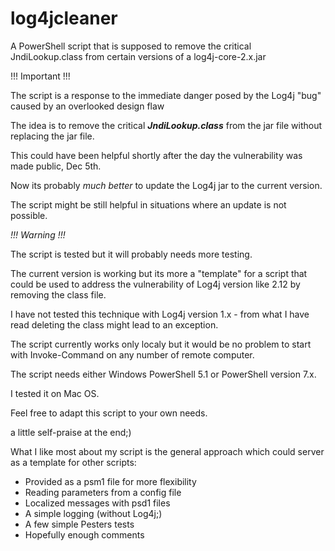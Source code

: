 # log4jcleaner
A PowerShell script that is supposed to remove the critical JndiLookup.class from certain versions of a log4j-core-2.x.jar

!!! Important !!!

The script is a response to the immediate danger posed by the Log4j "bug" caused by an overlooked design flaw

The idea is to remove the critical ***JndiLookup.class*** from the jar file without replacing the jar file.

This could have been helpful shortly after the day the vulnerability was made public, Dec 5th.

Now its probably *much better* to update the Log4j jar to the current version.

The script might be still helpful in situations where an update is not possible.

*!!! Warning !!!*

The script is tested but it will probably needs more testing.

The current version is working but its more a "template" for a script that could be used to address the vulnerability of Log4j version like 2.12 by removing the class file.

I have not tested this technique with Log4j version 1.x - from what I have read deleting the class might lead to an exception.

The script currently works only localy but it would be no problem to start with Invoke-Command on any number of remote computer.

The script needs either Windows PowerShell 5.1 or PowerShell version 7.x.

I tested it on Mac OS.

Feel free to adapt this script to your own needs.

a little self-praise at the end;)

What I like most about my script is the general approach which could server as a template for other scripts:

- Provided as a psm1 file for more flexibility
- Reading parameters from a config file
- Localized messages with psd1 files
- A simple logging (without Log4j;)
- A few simple Pesters tests
- Hopefully enough comments
